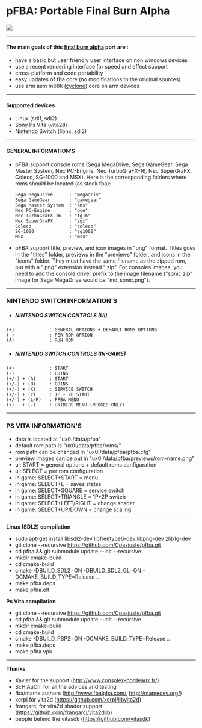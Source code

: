 pFBA: Portable Final Burn Alpha
===============================

![](https://github.com/Cpasjuste/pfba/raw/master/pfba/data/screenshot.png)

-----

#### The main goals of this [final burn alpha](http://www.fbalpha.com/) port are :

- have a basic but user friendly user interface on non windows devices
- use a recent rendering interface for speed and effect support
- cross-platform and code portability
- easy updates of fba core (no modifications to the original sources)
- use arm asm m68k ([cyclone](https://github.com/notaz/cyclone68000)) core on arm devices

-----

#### Supported devices

- Linux (sdl1, sdl2)
- Sony Ps Vita (vita2d)
- Nintendo Switch (libnx, sdl2)

-----

#### GENERAL INFORMATION'S

- pFBA support console roms (Sega MegaDrive, Sega GameGear, Sega Master System, Nec PC-Engine, Nec TurboGraFX-16, Nec SuperGraFX, Coleco, SG-1000 and MSX). Here is the corresponding folders where roms should be located (as stock fba):
    ```
    Sega MegaDrive      : "megadriv"
    Sega GameGear       : "gamegear"
    Sega Master System  : "sms"
    Nec PC-Engine       : "pce"
    Nec TurboGraFX-16   : "tg16"
    Nec SuperGraFX      : "sgx"
    Coleco              : "coleco"
    SG-1000             : "sg1000"
    MSX                 : "msx"
    ```
- pFBA support title, preview, and icon images in "png" format. Titles goes in the "titles" folder, previews in the "previews" folder, and icons in the "icons" folder. They must have the same filename as the zipped rom, but with a ".png" extension instead ".zip". For consoles images, you need to add the console driver prefix to the image filename ("sonic.zip" image for Sega MegaDrive would be "md_sonic.png").

-----

### NINTENDO SWITCH INFORMATION'S

* ##### NINTENDO SWITCH CONTROLS (UI)
```
(+)             : GENERAL OPTIONS + DEFAULT ROMS OPTIONS
(-)             : PER ROM OPTION
(A)             : RUN ROM
```

* ##### NINTENDO SWITCH CONTROLS (IN-GAME)
```
(+)             : START
(-)             : COINS
(+/-) + (A)     : START
(+/-) + (B)     : COINS
(+/-) + (X)     : SERVICE SWITCH
(+/-) + (Y)     : 1P + 2P START
(+/-) + (L/R)   : PFBA MENU
(+)   + (-)     : UNIBIOS MENU (NEOGEO ONLY)
```

-----

### PS VITA INFORMATION'S

- data is located at "ux0:/data/pfba"
- default rom path is "ux0:/data/pfba/roms/"
- rom path can be changed in "ux0:/data/pfba/pfba.cfg"
- preview images can be put in "ux0:/data/pfba/previews/rom-name.png"
- ui: START = general options + default roms configuration
- ui: SELECT = per rom configuration
- in game: SELECT+START = menu
- in game: SELECT+L = saves states
- in game: SELECT+SQUARE = service switch
- in game: SELECT+TRIANGLE = 1P+2P switch
- in game: SELECT+LEFT/RIGHT = change shader
- in game: SELECT+UP/DOWN = change scaling

----

**Linux (SDL2) compilation**
- sudo apt-get install libsdl2-dev libfreetype6-dev libpng-dev zlib1g-dev
- git clone --recursive https://github.com/Cpasjuste/pfba.git
- cd pfba && git submodule update --init --recursive
- mkdir cmake-build
- cd cmake-build
- cmake -DBUILD_SDL2=ON -DBUILD_SDL2_GL=ON -DCMAKE_BUILD_TYPE=Release ..
- make pfba.deps
- make pfba.elf

**Ps Vita compilation**
- git clone --recursive https://github.com/Cpasjuste/pfba.git
- cd pfba && git submodule update --init --recursive
- mkdir cmake-build
- cd cmake-build
- cmake -DBUILD_PSP2=ON -DCMAKE_BUILD_TYPE=Release ..
- make pfba.deps
- make pfba.vpk

-----

**Thanks**
- Xavier for the support (http://www.consolex-bordeaux.fr/)
- ScHlAuChi for all the advices and testing
- fba/mame authors (http://www.fbalpha.com/, http://mamedev.org/)
- xerpi for vita2d (https://github.com/xerpi/libvita2d)
- frangarcj for vita2d shader support (https://github.com/frangarcj/vita2dlib)
- people behind the vitasdk (https://github.com/vitasdk)
